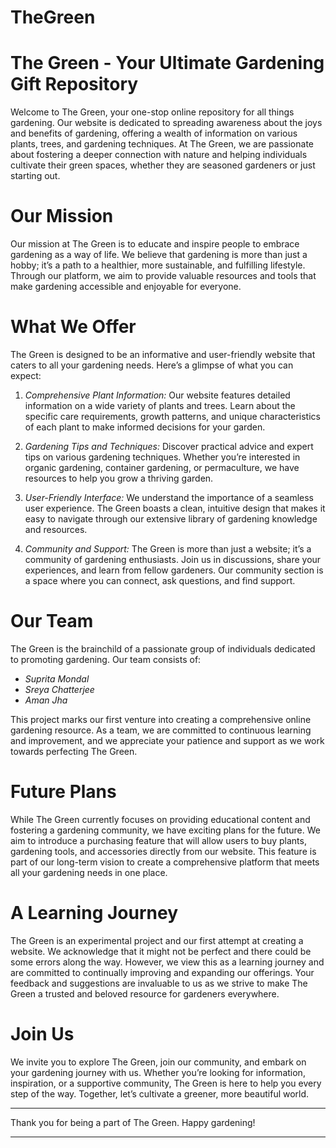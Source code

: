 # TheGreen



# The Green - Your Ultimate Gardening Gift Repository

Welcome to The Green, your one-stop online repository for all things gardening. Our website is dedicated to spreading awareness about the joys and benefits of gardening, offering a wealth of information on various plants, trees, and gardening techniques. At The Green, we are passionate about fostering a deeper connection with nature and helping individuals cultivate their green spaces, whether they are seasoned gardeners or just starting out.

# Our Mission

Our mission at The Green is to educate and inspire people to embrace gardening as a way of life. We believe that gardening is more than just a hobby; it’s a path to a healthier, more sustainable, and fulfilling lifestyle. Through our platform, we aim to provide valuable resources and tools that make gardening accessible and enjoyable for everyone.

# What We Offer

The Green is designed to be an informative and user-friendly website that caters to all your gardening needs. Here’s a glimpse of what you can expect:

1. *Comprehensive Plant Information:* Our website features detailed information on a wide variety of plants and trees. Learn about the specific care requirements, growth patterns, and unique characteristics of each plant to make informed decisions for your garden.

2. *Gardening Tips and Techniques:* Discover practical advice and expert tips on various gardening techniques. Whether you’re interested in organic gardening, container gardening, or permaculture, we have resources to help you grow a thriving garden.

3. *User-Friendly Interface:* We understand the importance of a seamless user experience. The Green boasts a clean, intuitive design that makes it easy to navigate through our extensive library of gardening knowledge and resources.

4. *Community and Support:* The Green is more than just a website; it’s a community of gardening enthusiasts. Join us in discussions, share your experiences, and learn from fellow gardeners. Our community section is a space where you can connect, ask questions, and find support.

# Our Team

The Green is the brainchild of a passionate group of individuals dedicated to promoting gardening. Our team consists of:

- *Suprita Mondal*
- *Sreya Chatterjee*
- *Aman Jha*

This project marks our first venture into creating a comprehensive online gardening resource. As a team, we are committed to continuous learning and improvement, and we appreciate your patience and support as we work towards perfecting The Green.

# Future Plans

While The Green currently focuses on providing educational content and fostering a gardening community, we have exciting plans for the future. We aim to introduce a purchasing feature that will allow users to buy plants, gardening tools, and accessories directly from our website. This feature is part of our long-term vision to create a comprehensive platform that meets all your gardening needs in one place.

# A Learning Journey

The Green is an experimental project and our first attempt at creating a website. We acknowledge that it might not be perfect and there could be some errors along the way. However, we view this as a learning journey and are committed to continually improving and expanding our offerings. Your feedback and suggestions are invaluable to us as we strive to make The Green a trusted and beloved resource for gardeners everywhere.

# Join Us

We invite you to explore The Green, join our community, and embark on your gardening journey with us. Whether you’re looking for information, inspiration, or a supportive community, The Green is here to help you every step of the way. Together, let’s cultivate a greener, more beautiful world.

---

Thank you for being a part of The Green. Happy gardening!

---

